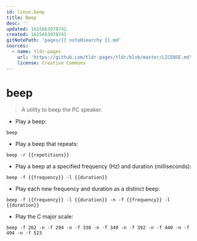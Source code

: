 ```yaml
---
id: linux.beep
title: Beep
desc: ''
updated: 1615663978741
created: 1615663978741
gitNotePath: 'pages/{{ noteHiearchy }}.md'
sources:
  - name: tldr-pages
    url: 'https://github.com/tldr-pages/tldr/blob/master/LICENSE.md'
    license: Creative Commons
---
```

# beep

> A utility to beep the PC speaker.

- Play a beep:

`beep`

- Play a beep that repeats:

`beep -r {{repetitions}}`

- Play a beep at a specified frequency (Hz) and duration (milliseconds):

`beep -f {{frequency}} -l {{duration}}`

- Play each new frequency and duration as a distinct beep:

`beep -f {{frequency}} -l {{duration}} -n -f {{frequency}} -l {{duration}}`

- Play the C major scale:

`beep -f 262 -n -f 294 -n -f 330 -n -f 349 -n -f 392 -n -f 440 -n -f 494 -n -f 523`

